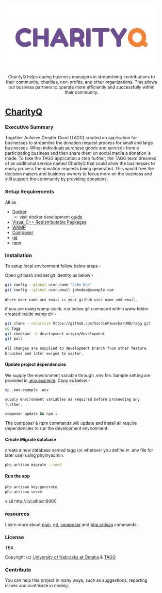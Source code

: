 <p align="center">
    <img src="./public/img/CharityQ.png" alt="CharityQ Logo"/>
</p>

<p align="center">CharityQ helps caring business managers in streamlining contributions to their community, charities, non-profits, and other organizations. This allows our business partners to operate more efficiently and successfully within their community.</p>

# [CharityQ](https://tagg-uno.herokuapp.com/)

### Executive Summary

Together Achieve Greater Good (TAGG) created an application for businesses to streamline the donation request process for small and large businesses.  When individuals purchase goods and services from a participating business and then share them on social media a donation is made. To take the TAGG application a step further, the TAGG team dreamed of an additional service named CharityQ that could allow the businesses to easily process the donation requests being generated.  This would free the decision makers and business owners to focus more on the business and still support the community by providing donations.

### Setup Requirements
All os
* [Docker](https://www.docker.com/)
    * visit docker development [guide](docker-dev.md) 
* [Visual C++ Redistributable Packages](http://wampserver.aviatechno.net/files/vcpackages/all_vc_redist_x86_x64.zip) 
* [WAMP](http://http://wampserver.aviatechno.net/)
* [Composer](https://getcomposer.org/)
* [git](https://git-scm.com/downloads) 
* [npm](https://www.npmjs.com/)

### Installation
To setup local environment follow below steps -

Open git bash and set git identity as below -
```bash
git config --global user.name "John Doe"
git config --global user.email johndoe@example.com 
```
`Where user name and email is your github user name and email.`

if you are using wamp stack, run below git command within www folder created inside wamp dir -
```bash
git clone --recursive https://github.com/SachinPawaskarUNO/tagg.git
cd tagg
git checkout -b development origin/development
git pull
```
`All changes are supplied to development branch from other feature branches and later merged to master.`

#### Update project dependencies
We supply the environment variable through .env file. Sample setting are provided in [.env.example](.env.example).
Copy as below - 
```bash
cp .env.example .env
```
`supply environment variables as required before proceeding any further.`

```bash
composer update && npm i
```
The composer & npm commands will update and install all require dependencies to run the development environment.

#### Create Migrate database

create a new database named tagg (or whatever you define in .env file for later use) using phymyadmin. 

```bash
php artisan migrate --seed
```

#### Run the app 
```bash
php artisan key:generate
php artisan serve
```
visit http://localhost:8000

### resources
Learn more about [npm](https://docs.npmjs.com/cli/npm), [git](https://git-scm.com/docs), [composer](https://getcomposer.org/doc/03-cli.md) and [php artisan](https://laravel.com/docs/5.5/artisan) commands.

### License
TBA

Copyright (c) [University of Nebraska at Omaha](https://www.unomaha.edu/) & [TAGG](http://www.togetheragreatergood.com/)

### Contribute

You can help this project in many ways, such as suggestions, reporting issues and contribute in coding.
